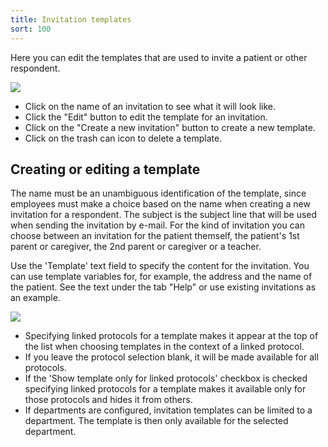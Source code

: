 ```yaml
---
title: Invitation templates
sort: 100
---
```


Here you can edit the templates that are used to invite a patient or other respondent.

<img src="/assets/images/screenshots/uitnodigingen.png" />

<ul class="hints">
  <li>Click on the name of an invitation to see what it will look like.</li>
  <li>Click the "Edit" button to edit the template for an invitation.</li>
  <li>Click on the "Create a new invitation" button to create a new template.</li>
  <li>Click on the trash can icon to delete a template.</li>
</ul>

## Creating or editing a template

The name must be an unambiguous identification of the template, since employees must make a choice based on the name when creating a new invitation for a respondent. The subject is the subject line that will be used when sending the invitation by e-mail. For the kind of invitation you can choose between an invitation for the patient themself, the patient's 1st parent or caregiver, the 2nd parent or caregiver or a teacher.

Use the 'Template' text field to specify the content for the invitation. You can use template variables for, for example, the address and the name of the patient. See the text under the tab "Help" or use existing invitations as an example.

<img src="/assets/images/screenshots/uitnodigingen2.png" />

<ul class="hints">
  <li>Specifying linked protocols for a template makes it appear at the top of the list when choosing templates in the context of a linked protocol.</li>
  <li>If you leave the protocol selection blank, it will be made available for all protocols.</li>
  <li>If the 'Show template only for linked protocols' checkbox is checked specifying linked protocols for a template makes it available only for those protocols and hides it from others.</li>
  <li>If departments are configured, invitation templates can be limited to a department. The template is then only available for the selected department.</li>
</ul>

